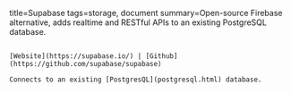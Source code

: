 title=Supabase
tags=storage, document
summary=Open-source Firebase alternative, adds realtime and RESTful APIs to an existing PostgreSQL database.
~~~~~~

[Website](https://supabase.io/) | [Github](https://github.com/supabase/supabase)

Connects to an existing [PostgresQL](postgresql.html) database.
